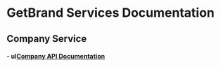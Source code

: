 # GetBrand Services Documentation

## Company Service

#### - ul[Company API Documentation](https://github.com/daniil-lab/getbrand-services-docs/blob/main/Company/Company.md)